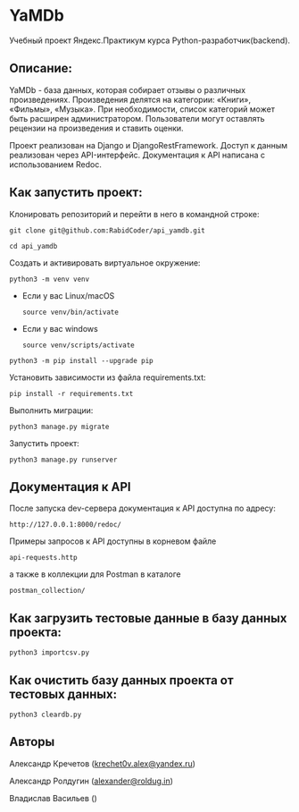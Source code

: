 # YaMDb

Учебный проект Яндекс.Практикум курса Python-разработчик(backend).

## Описание:

YaMDb - база данных, которая собирает отзывы о различных произведениях. Произведения делятся на категории: «Книги», «Фильмы», «Музыка». При необходимости, список категорий может быть расширен администратором. Пользователи могут оставлять рецензии на произведения и ставить оценки.

Проект реализован на Django и DjangoRestFramework. Доступ к данным реализован через API-интерфейс. Документация к API написана с использованием Redoc.

## Как запустить проект:

Клонировать репозиторий и перейти в него в командной строке:

```
git clone git@github.com:RabidCoder/api_yamdb.git
```

```
cd api_yamdb
```

Cоздать и активировать виртуальное окружение:

```
python3 -m venv venv
```

* Если у вас Linux/macOS

    ```
    source venv/bin/activate
    ```

* Если у вас windows

    ```
    source venv/scripts/activate
    ```

```
python3 -m pip install --upgrade pip
```

Установить зависимости из файла requirements.txt:

```
pip install -r requirements.txt
```

Выполнить миграции:

```
python3 manage.py migrate
```

Запустить проект:

```
python3 manage.py runserver
```

## Документация к API

 После запуска dev-сервера документация к API доступна по адресу:
 ```
http://127.0.0.1:8000/redoc/
```

Примеры запросов к API доступны в корневом файле
```
api-requests.http
```
а также в коллекции для Postman в каталоге
```
postman_collection/
```

## Как загрузить тестовые данные в базу данных проекта:
```
python3 importcsv.py
```
## Как очистить базу данных проекта от тестовых данных:
```
python3 cleardb.py
```

## Авторы

 Александр Кречетов (krechet0v.alex@yandex.ru)
 
 Александр Ролдугин (alexander@roldug.in)
 
 Владислав Васильев ()
 
